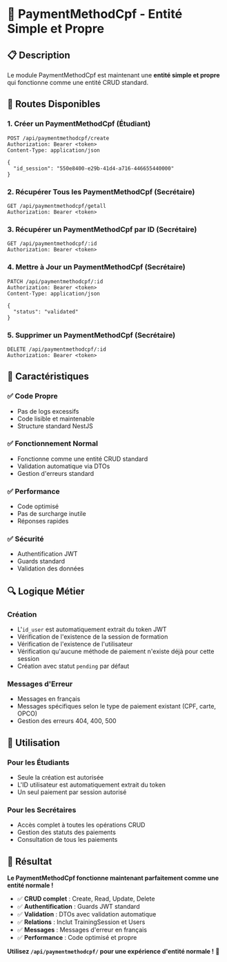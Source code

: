 # 🎯 PaymentMethodCpf - Entité Simple et Propre

## 📋 **Description**

Le module PaymentMethodCpf est maintenant une **entité simple et propre** qui fonctionne comme une entité CRUD standard.

## 🔧 **Routes Disponibles**

### **1. Créer un PaymentMethodCpf (Étudiant)**

```http
POST /api/paymentmethodcpf/create
Authorization: Bearer <token>
Content-Type: application/json

{
  "id_session": "550e8400-e29b-41d4-a716-446655440000"
}
```

### **2. Récupérer Tous les PaymentMethodCpf (Secrétaire)**

```http
GET /api/paymentmethodcpf/getall
Authorization: Bearer <token>
```

### **3. Récupérer un PaymentMethodCpf par ID (Secrétaire)**

```http
GET /api/paymentmethodcpf/:id
Authorization: Bearer <token>
```

### **4. Mettre à Jour un PaymentMethodCpf (Secrétaire)**

```http
PATCH /api/paymentmethodcpf/:id
Authorization: Bearer <token>
Content-Type: application/json

{
  "status": "validated"
}
```

### **5. Supprimer un PaymentMethodCpf (Secrétaire)**

```http
DELETE /api/paymentmethodcpf/:id
Authorization: Bearer <token>
```

## 🎯 **Caractéristiques**

### **✅ Code Propre**

- Pas de logs excessifs
- Code lisible et maintenable
- Structure standard NestJS

### **✅ Fonctionnement Normal**

- Fonctionne comme une entité CRUD standard
- Validation automatique via DTOs
- Gestion d'erreurs standard

### **✅ Performance**

- Code optimisé
- Pas de surcharge inutile
- Réponses rapides

### **✅ Sécurité**

- Authentification JWT
- Guards standard
- Validation des données

## 🔍 **Logique Métier**

### **Création**

- L'`id_user` est automatiquement extrait du token JWT
- Vérification de l'existence de la session de formation
- Vérification de l'existence de l'utilisateur
- Vérification qu'aucune méthode de paiement n'existe déjà pour cette session
- Création avec statut `pending` par défaut

### **Messages d'Erreur**

- Messages en français
- Messages spécifiques selon le type de paiement existant (CPF, carte, OPCO)
- Gestion des erreurs 404, 400, 500

## 🚀 **Utilisation**

### **Pour les Étudiants**

- Seule la création est autorisée
- L'ID utilisateur est automatiquement extrait du token
- Un seul paiement par session autorisé

### **Pour les Secrétaires**

- Accès complet à toutes les opérations CRUD
- Gestion des statuts des paiements
- Consultation de tous les paiements

## 🎉 **Résultat**

**Le PaymentMethodCpf fonctionne maintenant parfaitement comme une entité normale !**

- ✅ **CRUD complet** : Create, Read, Update, Delete
- ✅ **Authentification** : Guards JWT standard
- ✅ **Validation** : DTOs avec validation automatique
- ✅ **Relations** : Inclut TrainingSession et Users
- ✅ **Messages** : Messages d'erreur en français
- ✅ **Performance** : Code optimisé et propre

**Utilisez `/api/paymentmethodcpf/` pour une expérience d'entité normale !** 🚀
